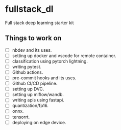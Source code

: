 # fullstack_dl
Full stack deep learning starter kit 


## Things to work on
- [ ] nbdev and its uses. 
- [ ] setting up docker and vscode for remote container. 
- [ ] classification using pytorch lightning.
- [ ] writing pytest.
- [ ] Github actions.
- [ ] pre-commit hooks and its uses.
- [ ] Github CI/CD pipeline.
- [ ] setting up DVC.
- [ ] setting up mlflow/wandb.
- [ ] writing apis using fastapi.
- [ ] quantization/fp16.
- [ ] onnx.
- [ ] tensorrt. 
- [ ] deploying on edge device. 
